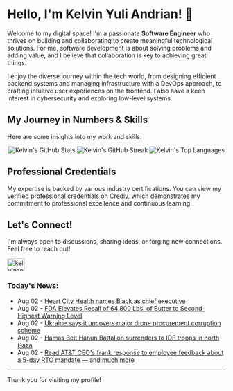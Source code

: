 # Hello, I'm Kelvin Yuli Andrian! 👋

Welcome to my digital space! I'm a passionate **Software Engineer** who thrives on building and collaborating to create meaningful technological solutions. For me, software development is about solving problems and adding value, and I believe that collaboration is key to achieving great things.

I enjoy the diverse journey within the tech world, from designing efficient backend systems and managing infrastructure with a DevOps approach, to crafting intuitive user experiences on the frontend. I also have a keen interest in cybersecurity and exploring low-level systems.

## My Journey in Numbers & Skills

Here are some insights into my work and skills:

<p align="center">
  <img src="https://github-readme-stats.vercel.app/api?username=kelvinzer0&show_icons=true&theme=radical" alt="Kelvin's GitHub Stats" />
  <img src="https://github-readme-streak-stats.herokuapp.com/?user=kelvinzer0&theme=radical" alt="Kelvin's GitHub Streak" />
  <img src="https://github-readme-stats.vercel.app/api/top-langs/?username=kelvinzer0&layout=compact&theme=radical" alt="Kelvin's Top Languages" />
</p>

## Professional Credentials

My expertise is backed by various industry certifications. You can view my verified professional credentials on [Credly](https://www.credly.com/users/kelvin-yuli-andrian/badges), which demonstrates my commitment to professional excellence and continuous learning.

## Let's Connect!

I'm always open to discussions, sharing ideas, or forging new connections. Feel free to reach out!

<p align="left">
    <a href="https://linkedin.com/in/kelvinzero" target="blank"><img align="center" src="https://cdn.jsdelivr.net/npm/simple-icons@3.0.1/icons/linkedin.svg" alt="kelvinzero" height="30" width="40" /></a>
</p>

### Today's News:

<!-- feed start -->
- Aug 02 - [Heart City Health names Black as chief executive](https://www.yahoo.com/news/articles/heart-city-health-names-black-230100940.html)
- Aug 02 - [FDA Elevates Recall of 64,800 Lbs. of Butter to Second-Highest Warning Level](https://www.yahoo.com/news/articles/fda-elevates-recall-64-800-212704912.html)
- Aug 02 - [Ukraine says it uncovers major drone procurement corruption scheme](https://www.yahoo.com/news/articles/ukraine-says-uncovers-major-drone-160324330.html)
- Aug 02 - [Hamas Beit Hanun Battalion surrenders to IDF troops in north Gaza](https://www.yahoo.com/news/articles/hamas-beit-hanun-battalion-surrenders-143643765.html)
- Aug 02 - [Read AT&T CEO's frank response to employee feedback about a 5-day RTO mandate — and much more](https://finance.yahoo.com/news/read-t-ceos-frank-response-131234695.html)
<!-- feed end -->

---

Thank you for visiting my profile!